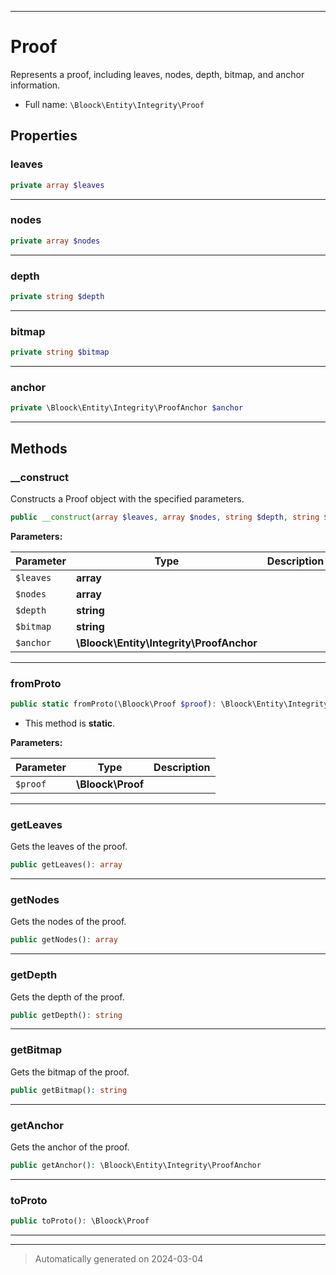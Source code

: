 ***

# Proof

Represents a proof, including leaves, nodes, depth, bitmap, and anchor information.



* Full name: `\Bloock\Entity\Integrity\Proof`



## Properties


### leaves



```php
private array $leaves
```






***

### nodes



```php
private array $nodes
```






***

### depth



```php
private string $depth
```






***

### bitmap



```php
private string $bitmap
```






***

### anchor



```php
private \Bloock\Entity\Integrity\ProofAnchor $anchor
```






***

## Methods


### __construct

Constructs a Proof object with the specified parameters.

```php
public __construct(array $leaves, array $nodes, string $depth, string $bitmap, \Bloock\Entity\Integrity\ProofAnchor $anchor): mixed
```








**Parameters:**

| Parameter | Type | Description |
|-----------|------|-------------|
| `$leaves` | **array** |  |
| `$nodes` | **array** |  |
| `$depth` | **string** |  |
| `$bitmap` | **string** |  |
| `$anchor` | **\Bloock\Entity\Integrity\ProofAnchor** |  |





***

### fromProto



```php
public static fromProto(\Bloock\Proof $proof): \Bloock\Entity\Integrity\Proof
```



* This method is **static**.




**Parameters:**

| Parameter | Type | Description |
|-----------|------|-------------|
| `$proof` | **\Bloock\Proof** |  |





***

### getLeaves

Gets the leaves of the proof.

```php
public getLeaves(): array
```












***

### getNodes

Gets the nodes of the proof.

```php
public getNodes(): array
```












***

### getDepth

Gets the depth of the proof.

```php
public getDepth(): string
```












***

### getBitmap

Gets the bitmap of the proof.

```php
public getBitmap(): string
```












***

### getAnchor

Gets the anchor of the proof.

```php
public getAnchor(): \Bloock\Entity\Integrity\ProofAnchor
```












***

### toProto



```php
public toProto(): \Bloock\Proof
```












***


***
> Automatically generated on 2024-03-04
